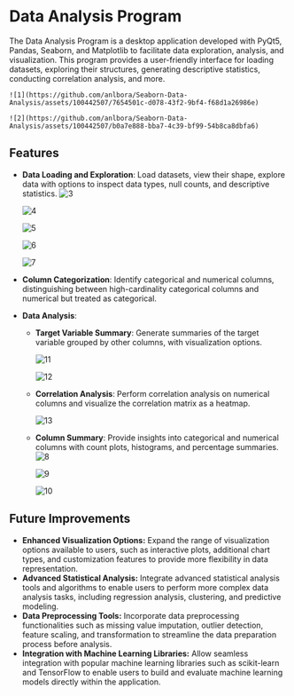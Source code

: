 # Data Analysis Program

The Data Analysis Program is a desktop application developed with PyQt5, Pandas, Seaborn, and Matplotlib to facilitate data exploration, analysis, and visualization. This program provides a user-friendly interface for loading datasets, exploring their structures, generating descriptive statistics, conducting correlation analysis, and more.

    ![1](https://github.com/anlbora/Seaborn-Data-Analysis/assets/100442507/7654501c-d078-43f2-9bf4-f68d1a26986e)
    
    ![2](https://github.com/anlbora/Seaborn-Data-Analysis/assets/100442507/b0a7e888-bba7-4c39-bf99-54b8ca8dbfa6)

## Features

- **Data Loading and Exploration**: Load datasets, view their shape, explore data with options to inspect data types, null counts, and descriptive statistics.
    ![3](https://github.com/anlbora/Seaborn-Data-Analysis/assets/100442507/77457f99-b727-454c-9945-ad39a1a24fe2)
    
    ![4](https://github.com/anlbora/Seaborn-Data-Analysis/assets/100442507/9c12b887-55fb-4ecc-a206-cd821dc2a288)
    
    ![5](https://github.com/anlbora/Seaborn-Data-Analysis/assets/100442507/4649782a-4b17-487b-8b45-507ea241d433)
    
    ![6](https://github.com/anlbora/Seaborn-Data-Analysis/assets/100442507/29aa6962-ce20-4c59-afd2-4866e2e41fdc)
    
    ![7](https://github.com/anlbora/Seaborn-Data-Analysis/assets/100442507/73703e97-da7d-47f9-a3cb-9f3fd194bd87)
  
- **Column Categorization**: Identify categorical and numerical columns, distinguishing between high-cardinality categorical columns and numerical but treated as categorical.

- **Data Analysis**: 
  - **Target Variable Summary**: Generate summaries of the target variable grouped by other columns, with visualization options.
    
    ![11](https://github.com/anlbora/Seaborn-Data-Analysis/assets/100442507/f6fa1ebb-14b2-4882-a19a-6f59b20341c7)
    
    ![12](https://github.com/anlbora/Seaborn-Data-Analysis/assets/100442507/cf657942-dc5e-497f-95fc-940e3161eebd)
    
  - **Correlation Analysis**: Perform correlation analysis on numerical columns and visualize the correlation matrix as a heatmap.
    
    ![13](https://github.com/anlbora/Seaborn-Data-Analysis/assets/100442507/13958794-eaf9-44d4-aa1b-4b5337a7e1a1)
    
  - **Column Summary**: Provide insights into categorical and numerical columns with count plots, histograms, and percentage summaries.
    ![8](https://github.com/anlbora/Seaborn-Data-Analysis/assets/100442507/84b77f00-9983-46ab-92e4-223a0d15932d)
    
    ![9](https://github.com/anlbora/Seaborn-Data-Analysis/assets/100442507/3c4b768b-09b8-4786-bb0a-08ebea4f2676)
    
    ![10](https://github.com/anlbora/Seaborn-Data-Analysis/assets/100442507/df05f462-c55d-4cf7-a503-2f1e0bfe9c9b)

## Future Improvements

- **Enhanced Visualization Options:** Expand the range of visualization options available to users, such as interactive plots, additional chart types, and customization features to provide more flexibility in data representation.
- **Advanced Statistical Analysis:** Integrate advanced statistical analysis tools and algorithms to enable users to perform more complex data analysis tasks, including regression analysis, clustering, and predictive modeling.
- **Data Preprocessing Tools:** Incorporate data preprocessing functionalities such as missing value imputation, outlier detection, feature scaling, and transformation to streamline the data preparation process before analysis.
- **Integration with Machine Learning Libraries:** Allow seamless integration with popular machine learning libraries such as scikit-learn and TensorFlow to enable users to build and evaluate machine learning models directly within the application.

